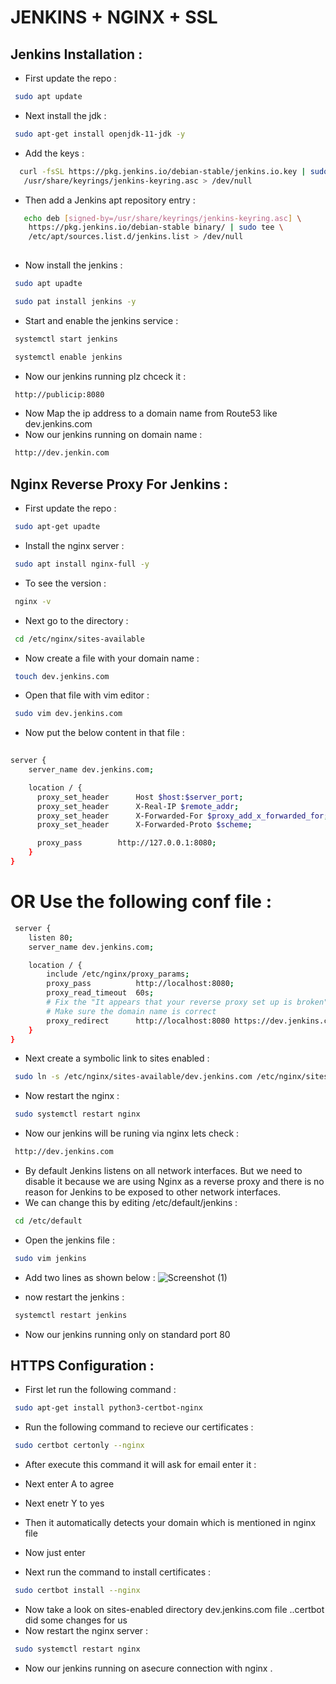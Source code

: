 
# JENKINS + NGINX + SSL
## Jenkins Installation :
* First update the repo :
```bash
 sudo apt update 
```
* Next install the jdk :
```bash
 sudo apt-get install openjdk-11-jdk -y
```
 * Add the keys :
 ```bash
   curl -fsSL https://pkg.jenkins.io/debian-stable/jenkins.io.key | sudo tee \
    /usr/share/keyrings/jenkins-keyring.asc > /dev/null
```
* Then add a Jenkins apt repository entry :
```bash
   echo deb [signed-by=/usr/share/keyrings/jenkins-keyring.asc] \
    https://pkg.jenkins.io/debian-stable binary/ | sudo tee \
    /etc/apt/sources.list.d/jenkins.list > /dev/null
  
```
* Now install the jenkins :
```bash
 sudo apt upadte 

 sudo pat install jenkins -y
```
* Start and enable the jenkins service :
```bash
 systemctl start jenkins

 systemctl enable jenkins 
```
* Now our jenkins running plz chceck it :
```bash
 http://publicip:8080
```
* Now Map the ip address to a domain name from Route53 like dev.jenkins.com
* Now our jenkins running on domain name :
```bash
 http://dev.jenkin.com
```
## Nginx Reverse Proxy For Jenkins :
* First update the repo :
```bash
 sudo apt-get upadte 
```
* Install the nginx server :
```bash
 sudo apt install nginx-full -y
```
* To see the version :
```bash
 nginx -v
```
* Next go to the directory :
```bash
 cd /etc/nginx/sites-available
```
* Now create a file with your domain name :
```bash
 touch dev.jenkins.com
```
* Open that file with vim editor :
```bash
 sudo vim dev.jenkins.com
```
* Now put the below content in that file :
```bash
 
server {
    server_name dev.jenkins.com;

    location / {
      proxy_set_header      Host $host:$server_port;
      proxy_set_header      X-Real-IP $remote_addr;
      proxy_set_header      X-Forwarded-For $proxy_add_x_forwarded_for;
      proxy_set_header      X-Forwarded-Proto $scheme;

      proxy_pass        http://127.0.0.1:8080;
    }
}
```

# OR Use the following conf file :
```bash
 server {
    listen 80;
    server_name dev.jenkins.com;

	location / {
		include /etc/nginx/proxy_params;
		proxy_pass          http://localhost:8080;
		proxy_read_timeout  60s;
        # Fix the "It appears that your reverse proxy set up is broken" error.
        # Make sure the domain name is correct
		proxy_redirect      http://localhost:8080 https://dev.jenkins.com;
	}
}
```
* Next create a symbolic link to sites enabled :
```bash
 sudo ln -s /etc/nginx/sites-available/dev.jenkins.com /etc/nginx/sites-enabled/dev.jenkins.com
```
* Now restart the nginx :
```bash
 sudo systemctl restart nginx 
```
* Now our jenkins will be runing via nginx lets check :
```bash
 http://dev.jenkins.com
```
* By default Jenkins listens on all network interfaces. But we need to disable it because we are using Nginx as a reverse proxy and there is no reason for Jenkins to be exposed to other network interfaces.
* We can change this by editing /etc/default/jenkins :
```bash
 cd /etc/default
```
* Open the jenkins file :
```bash
 sudo vim jenkins 
```
* Add two lines as shown below :
![Screenshot (1)](https://user-images.githubusercontent.com/98937778/211758824-b6a2fdd3-a26a-4e05-9168-e9337ff8e030.png)

* now restart the jenkins :
```bash
 systemctl restart jenkins
```
* Now our jenkins running only on standard port 80 

## HTTPS Configuration :
* First let run the following command :
```bash
 sudo apt-get install python3-certbot-nginx
```
* Run the following command to recieve our certificates :
```bash
 sudo certbot certonly --nginx 
```
* After execute this command it will ask for email enter it :
* Next enter A to agree 
* Next enetr Y to yes
* Then it automatically detects your domain which is mentioned in nginx file 
* Now just enter 

* Next run the command to install certificates :
```bash
 sudo certbot install --nginx 
```
* Now take a look on sites-enabled directory dev.jenkins.com file ..certbot did some changes for us 
* Now restart the nginx server :
```bash
 sudo systemctl restart nginx 
```
* Now our jenkins running on asecure connection with nginx .
